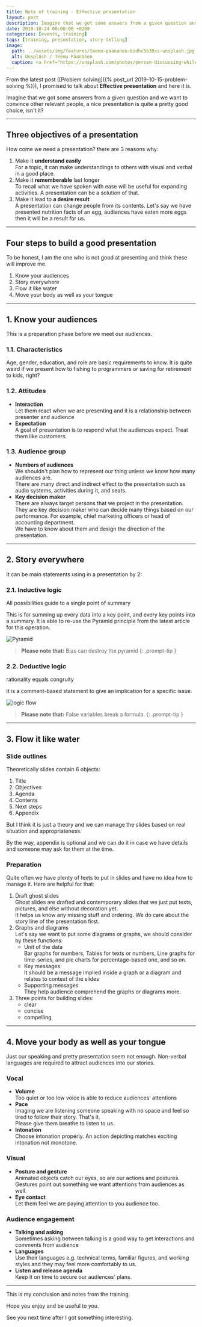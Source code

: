 ```yaml
---
title: Note of training - Effective presentation
layout: post
description: Imagine that we got some answers from a given question and we want to convince other relevant people.
date: 2019-10-24 00:00:00 +0200
categories: [events, training]
tags: [training, presentation, story telling]
image:
  path: ../assets/img/features/teemu-paananen-bzdhc5b3Bxs-unsplash.jpg
  alt: Unsplash / Teemu Paananen
  caption: <a href="https://unsplash.com/photos/person-discussing-while-standing-in-front-of-a-large-screen-in-front-of-people-inside-dim-lighted-room-bzdhc5b3Bxs">Unsplash / Teemu Paananen</a>
---
```


From the latest post ([Problem solving]({% post_url 2019-10-15-problem-solving %})), I promised to talk about **Effective presentation** and here it is.

Imagine that we got some answers from a given question and we want to convince other relevant people, a nice presentation is quite a pretty good choice, isn't it?

---

## Three objectives of a presentation

How come we need a presentation? there are 3 reasons why:

1. Make it **understand easily**  
  For a topic, it can make understandings to others with visual and verbal in a good place.
1. Make it **rememberable** last longer  
  To recall what we have spoken with ease will be useful for expanding activities. A presentation can be a solution of that.
1. Make it lead to **a desire result**  
  A presentation can change people from its contents. Let's say we have presented nutrition facts of an egg, audiences have eaten more eggs then it will be a result for us.

---

## Four steps to build a good presentation

To be honest, I am the one who is not good at presenting and think these will improve me.

1. Know your audiences
1. Story everywhere
1. Flow it like water
1. Move your body as well as your tongue

---

## 1. Know your audiences

This is a preparation phase before we meet our audiences.

### 1.1. Characteristics

Age, gender, education, and role are basic requirements to know. It is quite weird if we present how to fishing to programmers or saving for retirement to kids, right?

### 1.2. Attitudes

- **Interaction**  
  Let them react when we are presenting and it is a relationship between presenter and audience
- **Expectation**  
  A goal of presentation is to respond what the audiences expect. Treat them like customers.

### 1.3. Audience group

- **Numbers of audiences**  
  We shouldn't plan how to represent our thing unless we know how many audiences are.  
  There are many direct and indirect effect to the presentation such as audio systems, activities during it, and seats.
- **Key decision maker**  
  There are always target persons that we project in the presentation.  
  They are key decision maker who can decide many things based on our performance. For example, chief marketing officers or head of accounting department.  
  We have to know about them and design the direction of the presentation.

---

## 2. Story everywhere

It can be main statements using in a presentation by 2:

### 2.1. Inductive logic

All possibilities guide to a single point of summary

This is for summing up every data into a key point, and every key points into a summary. It is able to re-use the Pyramid principle from the latest article for this operation.

![Pyramid](https://bluebirzdotnet.s3.ap-southeast-1.amazonaws.com/effective-presentation/induct_en.png)

> **Please note that:** Bias can destroy the pyramid
{: .prompt-tip }

### 2.2. Deductive logic

rationality equals congruity

It is a comment-based statement to give an implication for a specific issue.

![logic flow](https://bluebirzdotnet.s3.ap-southeast-1.amazonaws.com/effective-presentation/deduct_en.png)

> **Please note that:** False variables break a formula.
{: .prompt-tip }

---

## 3. Flow it like water

### Slide outlines

Theoretically slides contain 6 objects:

1. Title
1. Objectives
1. Agenda
1. Contents
1. Next steps
1. Appendix

But I think it is just a theory and we can manage the slides based on real situation and appropriateness.

By the way, appendix is optional and we can do it in case we have details and someone may ask for them at the time.

### Preparation

Quite often we have plenty of texts to put in slides and have no idea how to manage it. Here are helpful for that:

1. Draft ghost slides  
  Ghost slides are drafted and contemporary slides that we just put texts, pictures, and else without decoration yet.  
  It helps us know any missing stuff and ordering. We do care about the story line of the presentation first.
1. Graphs and diagrams  
  Let's say we want to put some diagrams or graphs, we should consider by these functions:
    - Unit of the data  
      Bar graphs for numbers, Tables for texts or numbers, Line graphs for time-series, and pie charts for percentage-based one, and so on.
    - Key messages  
      It should be a message implied inside a graph or a diagram and relates to context of the slides
    - Supporting messages  
      They help audience comprehend the graphs or diagrams more.
1. Three points for building slides:
    - clear
    - concise
    - compelling

---

## 4. Move your body as well as your tongue

Just our speaking and pretty presentation seem not enough. Non-verbal languages are required to attract audiences into our stories.

### Vocal

- **Volume**  
  Too quiet or too low voice is able to reduce audiences' attentions
- **Pace**  
  Imaging we are listening someone speaking with no space and feel so tired to follow their story. That's it.  
  Please give them breathe to listen to us.
- **Intonation**  
  Choose intonation properly. An action depicting matches exciting intonation not monotone.

### Visual

- **Posture and gesture**  
  Animated objects catch our eyes, so are our actions and postures. Gestures point out something we want attentions from audiences as well.
- **Eye contact**  
  Let them feel we are paying attention to you audience too.

### Audience engagement

- **Talking and asking**  
  Sometimes asking between talking is a good way to get interactions and comments from audience
- **Languages**  
  Use their languages e.g. technical terms, familiar figures, and working styles and they may feel more comfortably to us.
- **Listen and release agenda**  
  Keep it on time to secure our audiences' plans.

---

This is my conclusion and notes from the training.

Hope you enjoy and be useful to you.

See you next time after I got something interesting.
